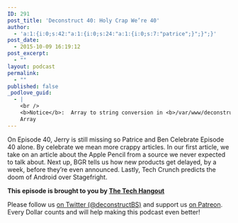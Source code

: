 ```yaml
---
ID: 291
post_title: 'Deconstruct 40: Holy Crap We’re 40'
author:
  - 'a:1:{i:0;s:42:"a:1:{i:0;s:24:"a:1:{i:0;s:7:"patrice";}";}";}'
post_date:
  - 2015-10-09 16:19:12
post_excerpt:
  - ""
layout: podcast
permalink:
  - ""
published: false
_podlove_guid:
  - |
    <br />
    <b>Notice</b>:  Array to string conversion in <b>/var/www/deconstruct.tv/www/wp-content/plugins/podlove-podcasting-plugin-for-wordpress/lib/custom_guid.php</b> on line <b>40</b><br />
    Array
---
```

<p>On Episode 40, Jerry is still missing so Patrice and Ben Celebrate Episode 40 alone.  By celebrate we mean more crappy articles.  In our first article, we take on an article about the Apple Pencil from a source we never expected to talk about.  Next up, BGR tells us how new products get delayed, by a week, before they’re even announced.  Lastly, Tech Crunch predicts the doom of Android over Stagefright.</p>

<p><strong>This episode is brought to you by <a href="http://thetechhangout.com">The Tech Hangout</a></strong>
</p>
<p>Please follow us <a href="http://twitter.com/deconstructBS">on Twitter (@deconstructBS)</a> and support us <a href="http://patreon.com/deconstruct">on Patreon</a>. Every Dollar counts and will help making this podcast even better!
</p>
